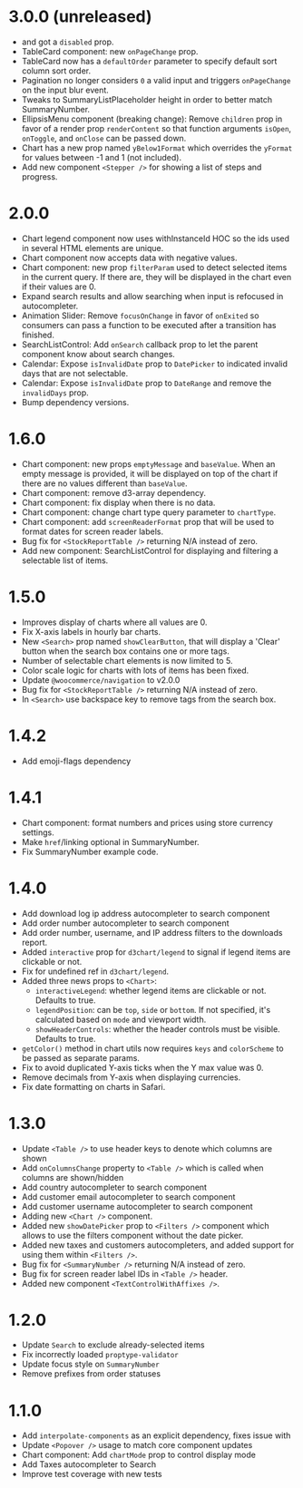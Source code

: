# 3.0.0 (unreleased)
- <DateInput> and <DatePicker> got a `disabled` prop.
- TableCard component: new `onPageChange` prop.
- TableCard now has a `defaultOrder` parameter to specify default sort column sort order.
- Pagination no longer considers `0` a valid input and triggers `onPageChange` on the input blur event.
- Tweaks to SummaryListPlaceholder height in order to better match SummaryNumber.
- EllipsisMenu component (breaking change): Remove `children` prop in favor of a render prop `renderContent` so that function arguments `isOpen`, `onToggle`, and `onClose` can be passed down.
- Chart has a new prop named `yBelow1Format` which overrides the `yFormat` for values between -1 and 1 (not included).
- Add new component `<Stepper />` for showing a list of steps and progress.

# 2.0.0
- Chart legend component now uses withInstanceId HOC so the ids used in several HTML elements are unique.
- Chart component now accepts data with negative values.
- Chart component: new prop `filterParam` used to detect selected items in the current query. If there are, they will be displayed in the chart even if their values are 0.
- Expand search results and allow searching when input is refocused in autocompleter.
- Animation Slider: Remove `focusOnChange` in favor of `onExited` so consumers can pass a function to be executed after a transition has finished.
- SearchListControl: Add `onSearch` callback prop to let the parent component know about search changes.
- Calendar: Expose `isInvalidDate` prop to `DatePicker` to indicated invalid days that are not selectable.
- Calendar: Expose `isInvalidDate` prop to `DateRange` and remove the `invalidDays` prop.
- Bump dependency versions.

# 1.6.0
- Chart component: new props `emptyMessage` and `baseValue`. When an empty message is provided, it will be displayed on top of the chart if there are no values different than `baseValue`.
- Chart component: remove d3-array dependency.
- Chart component: fix display when there is no data.
- Chart component: change chart type query parameter to `chartType`.
- Chart component: add `screenReaderFormat` prop that will be used to format dates for screen reader labels.
- Bug fix for `<StockReportTable />` returning N/A instead of zero.
- Add new component: SearchListControl for displaying and filtering a selectable list of items.

# 1.5.0
- Improves display of charts where all values are 0.
- Fix X-axis labels in hourly bar charts.
- New `<Search>` prop named `showClearButton`, that will display a 'Clear' button when the search box contains one or more tags.
- Number of selectable chart elements is now limited to 5.
- Color scale logic for charts with lots of items has been fixed.
- Update `@woocommerce/navigation` to v2.0.0
- Bug fix for `<StockReportTable />` returning N/A instead of zero.
- In `<Search>` use backspace key to remove tags from the search box.

# 1.4.2
- Add emoji-flags dependency

# 1.4.1
- Chart component: format numbers and prices using store currency settings.
- Make `href`/linking optional in SummaryNumber.
- Fix SummaryNumber example code.

# 1.4.0
- Add download log ip address autocompleter to search component
- Add order number autocompleter to search component
- Add order number, username, and IP address filters to the downloads report.
- Added `interactive` prop for `d3chart/legend` to signal if legend items are clickable or not.
- Fix for undefined ref in `d3chart/legend`.
- Added three news props to `<Chart>`:
  - `interactiveLegend`: whether legend items are clickable or not. Defaults to true.
  - `legendPosition`: can be `top`, `side` or `bottom`. If not specified, it's calculated based on `mode` and viewport width.
  - `showHeaderControls`: whether the header controls must be visible. Defaults to true.
- `getColor()` method in chart utils now requires `keys` and `colorScheme` to be passed as separate params.
- Fix to avoid duplicated Y-axis ticks when the Y max value was 0.
- Remove decimals from Y-axis when displaying currencies.
- Fix date formatting on charts in Safari.

# 1.3.0

- Update `<Table />` to use header keys to denote which columns are shown
- Add `onColumnsChange` property to `<Table />` which is called when columns are shown/hidden
- Add country autocompleter to search component
- Add customer email autocompleter to search component
- Add customer username autocompleter to search component
- Adding new `<Chart />` component.
- Added new `showDatePicker` prop to `<Filters />` component which allows to use the filters component without the date picker.
- Added new taxes and customers autocompleters, and added support for using them within `<Filters />`.
- Bug fix for `<SummaryNumber />` returning N/A instead of zero.
- Bug fix for screen reader label IDs in `<Table />` header.
- Added new component `<TextControlWithAffixes />`.

# 1.2.0

- Update `Search` to exclude already-selected items
- Fix incorrectly loaded `proptype-validator`
- Update focus style on `SummaryNumber`
- Remove prefixes from order statuses

# 1.1.0

- Add `interpolate-components` as an explicit dependency, fixes issue with
- Update `<Popover />` usage to match core component updates
- Chart component: Add `chartMode` prop to control display mode
- Add Taxes autocompleter to Search
- Improve test coverage with new tests
